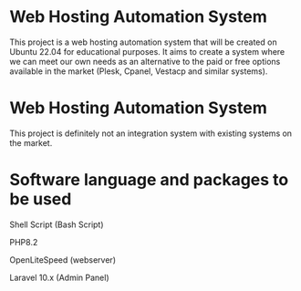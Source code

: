 # Web Hosting Automation System
This project is a web hosting automation system that will be created on Ubuntu 22.04 for educational purposes. It aims to create a system where we can meet our own needs as an alternative to the paid or free options available in the market (Plesk, Cpanel, Vestacp and similar systems).

# Web Hosting Automation System
This project is definitely not an integration system with existing systems on the market.

# Software language and packages to be used
Shell Script (Bash Script)

PHP8.2

OpenLiteSpeed (webserver)

Laravel 10.x (Admin Panel)
